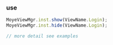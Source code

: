 ### use
```ts
MoyeViewMgr.inst.show(ViewName.Login);
MoyeViewMgr.inst.hide(ViewName.Login);

// more detail see examples
```

